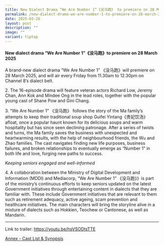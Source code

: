 ```yaml
---
title: New Dialect Drama “We Are Number 1”《没马跑》 to premiere on 28 March 2025
permalink: /new-dialect-drama-we-are-number-1-to-premiere-on-28-march-2025/
date: 2025-03-26
layout: post
description: ""
image: ""
variant: tiptap
---
```

<h4><strong>New dialect drama “We Are Number 1”《没马跑》to premiere on 28 March 2025</strong></h4>
<p>A brand-new dialect drama “We Are Number 1” 《没马跑》will premiere on 28 March
2025, and will air every Friday from 11.30am to 12.30pm on Channel 8’s
dialect belt.</p>
<p>2. The 16-episode drama will feature veteran actors Richard Low, Jeremy
Chan, Ann Kok and Mindee Ong in the lead roles, together with the popular
young cast of Shane Pow and Gini Chang.</p>
<p>3. “We Are Number 1” 《没马跑》 follows the story of the Ma family’s attempts
to keep their traditional soup shop Guifei Yintang《贵妃饮汤》afloat, once a
popular haunt known for its delicious soups and warm hospitality but has
since seen declining patronage. After a series of twists and turns, the
Ma family saves the business with unexpected and heartwarming results,
with the help of neighbourhood friends, the Wu and Zhao families. The cast
navigates finding new life purposes, business failures, and broken relationships
to eventually emerge as “Number 1” in both life and love, forging new paths
to success.</p>
<p><em>Keeping seniors engaged and well-informed</em>
</p>
<p>4. A collaboration between the Ministry of Digital Development and Information
(MDDI) and Mediacorp, “We Are Number 1” 《没马跑》》is part of the ministry’s
continuous efforts to keep seniors updated on the latest Government initiatives
through entertaining content in dialects that they are familiar with. These
include Government initiatives that are relevant to them such as retirement
adequacy, active ageing, scam prevention and healthcare initiatives. The
main characters will bring the storyline alive in a mixture of dialects
such as Hokkien, Teochew or Cantonese, as well as Mandarin.</p>
<hr>
<p>Link to trailer: <a href="https://youtu.be/hsVSODtsTTE" rel="noopener noreferrer nofollow" target="_blank">https://youtu.be/hsVSODtsTTE</a>
</p>
<p><a href="/files/Press Releases 2025/We_Are_Number_1_Press_Release_25_Mar__MDDI_.pdf" rel="noopener noreferrer nofollow" target="_blank">Annex - Cast List &amp; Synopsis</a>
</p>